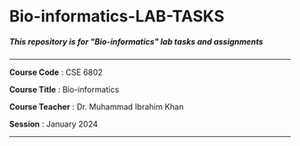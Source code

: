 # Bio-informatics-LAB-TASKS

##### This repository is for "Bio-informatics" lab tasks and assignments
---

**Course Code** : CSE 6802

**Course Title** :  Bio-informatics

**Course Teacher** : Dr. Muhammad Ibrahim Khan

**Session** : January 2024

---
